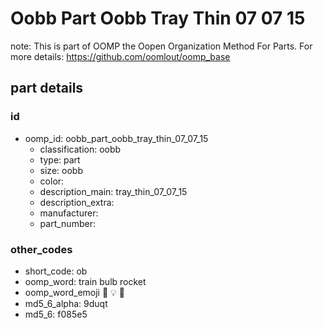 # Oobb Part Oobb Tray Thin 07 07 15  

note: This is part of OOMP the Oopen Organization Method For Parts. For more details: https://github.com/oomlout/oomp_base

##  part details





### id
* oomp_id: oobb_part_oobb_tray_thin_07_07_15
  * classification: oobb
  * type: part
  * size: oobb
  * color: 
  * description_main: tray_thin_07_07_15
  * description_extra: 
  * manufacturer: 
  * part_number: 

### other_codes
* short_code: ob
* oomp_word: train bulb rocket
* oomp_word_emoji :train: :bulb: :rocket:
* md5_6_alpha: 9duqt
* md5_6: f085e5